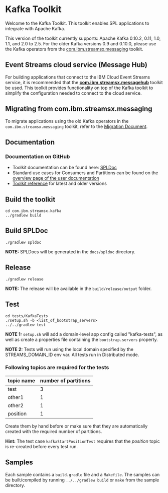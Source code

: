 # Kafka Toolkit

Welcome to the Kafka Toolkit. This toolkit enables SPL applications to integrate with Apache Kafka.

This version of the toolkit currently supports: Apache Kafka 0.10.2, 0.11, 1.0, 1.1, and 2.0 to 2.5. For the older
Kafka versions 0.9 and 0.10.0, please use the Kafka operators from the [com.ibm.streamsx.messaging](https://github.com/IBMStreams/streamsx.messaging) toolkit.

## Event Streams cloud service (Message Hub)

For building applications that connect to the IBM Cloud Event Streams service, it is recommended that the [**com.ibm.streamsx.messagehub**](https://github.com/IBMStreams/streamsx.messagehub) toolkit be used.
This toolkit provides functionality on top of the Kafka toolkit to simplify the configuration needed to connect to the cloud service.


## Migrating from com.ibm.streamsx.messaging

To migrate applications using the old Kafka operators in the `com.ibm.streamsx.messaging` toolkit, refer to the [Migration Document](https://github.com/IBMStreams/streamsx.kafka/wiki/Migration-Document-(Messaging-Toolkit-to-Kafka-Toolkit)).


## Documentation
### Documentation on GitHub
- Toolkit documentation can be found here: [SPLDoc](https://ibmstreams.github.io/streamsx.kafka/)
- Standard use cases for Consumers and Partitions can be found on the [overview page of the user documentation](https://ibmstreams.github.io/streamsx.kafka/docs/user/overview/)
- [Toolkit reference](https://ibmstreams.github.io/streamsx.kafka/docs/user/SPLDoc/) for latest and older versions

## Build the toolkit

```
cd com.ibm.streamsx.kafka
../gradlew build
```

## Build SPLDoc

```
./gradlew spldoc
```

**NOTE:** SPLDocs will be generated in the `docs/spldoc` directory.


## Release
```
./gradlew release
```

**NOTE:** The release will be available in the `build/release/output` folder.


## Test

```
cd tests/KafkaTests
./setup.sh -b <list_of_bootstrap_servers>
../../gradlew test
```

**NOTE 1:** `setup.sh` will add a domain-level app config called "kafka-tests", as well as create a properties file containing the `bootstrap.servers` property.

**NOTE 2:** Tests will run using the local domain specified by the STREAMS_DOMAIN_ID env var. All tests run in Distributed mode.

### Following topics are required for the tests

| topic name | number of partitions |
| --- | --- |
| test | 3 |
| other1 | 1 |
| other2 | 1 |
| position | 1 |

Create them by hand before or make sure that they are automatically created with the required number of partitions.

**Hint:** The test case `kafkaStartPositionTest` requires that the *position* topic is re-created before every test run.

## Samples

Each sample contains a `build.gradle` file and a `Makefile`. The samples can be built/compiled by running `../../gradlew build` or `make` from the sample directory.
